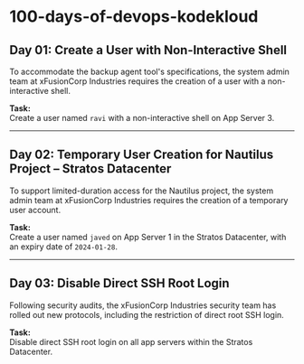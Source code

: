 # 100-days-of-devops-kodekloud

## Day 01: Create a User with Non-Interactive Shell

To accommodate the backup agent tool's specifications, the system admin team at xFusionCorp Industries requires the creation of a user with a non-interactive shell.

**Task:**  
Create a user named `ravi` with a non-interactive shell on App Server 3.

---

## Day 02: Temporary User Creation for Nautilus Project – Stratos Datacenter

To support limited-duration access for the Nautilus project, the system admin team at xFusionCorp Industries requires the creation of a temporary user account.

**Task:**  
Create a user named `javed` on App Server 1 in the Stratos Datacenter, with an expiry date of `2024-01-28`.

---

## Day 03: Disable Direct SSH Root Login

Following security audits, the xFusionCorp Industries security team has rolled out new protocols, including the restriction of direct root SSH login.

**Task:**  
Disable direct SSH root login on all app servers within the Stratos Datacenter.
